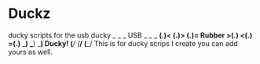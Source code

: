 # Duckz
ducky scripts for the usb ducky
      _      _      _      USB       _      _      _
   __(.)< __(.)> __(.)=   Rubber   >(.)__ <(.)__ =(.)__
   \___)  \___)  \___)    Ducky!    (___/  (___/  (___/ 
   This is for ducky scrips I create you can add yours as well.
